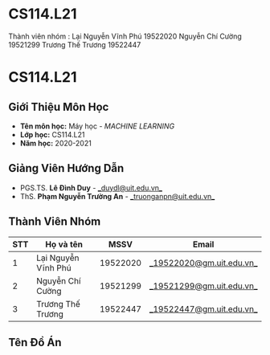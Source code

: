 # CS114.L21

Thành viên nhóm :
  Lại Nguyễn Vĩnh Phú 19522020
  Nguyễn Chí Cường 19521299
  Trương Thế Trương 19522447
# CS114.L21
## Giới Thiệu Môn Học
* **Tên môn học:** Máy học - _MACHINE LEARNING_
* **Lớp học:** CS114.L21
* **Năm học:** 2020-2021

## Giảng Viên Hướng Dẫn
* PGS.TS. **Lê Đình Duy** - [_duydl@uit.edu.vn_](mailto:%64uy%6c%64@%75%69%74%2e%65%64u%2evn)
* ThS. **Phạm Nguyễn Trường An** - [_truonganpn@uit.edu.vn_](mailto:%74%72u%6f%6e%67%61%6e%70%6e@u%69%74%2e%65%64%75%2e%76%6e)

## Thành Viên Nhóm
STT | Họ và tên | MSSV | Email
--- | --- | --- | --- 
1|Lại Nguyễn Vĩnh Phú|19522020|[_19522020@gm.uit.edu.vn_](mailto:19522020@gm.uit.edu.vn)
2|Nguyễn Chí Cường|19521299|[_19521299@gm.uit.edu.vn_](mailto:19521299@gm.uit.edu.vn)
3|Trương Thế Trương|19522447|[_19522447@gm.uit.edu.vn_](mailto:19522447@gm.uit.edu.vn)

## Tên Đồ Án
